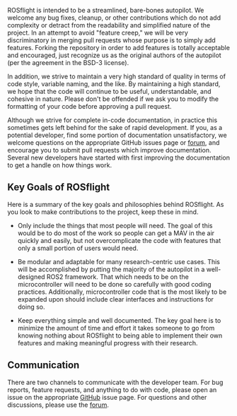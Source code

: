 ROSflight is intended to be a streamlined, bare-bones autopilot. We welcome any bug fixes, cleanup, or other contributions which do not add complexity or detract from the readability and simplified nature of the project. In an attempt to avoid "feature creep," we will be very discriminatory in merging pull requests whose purpose is to simply add features. Forking the repository in order to add features is totally acceptable and encouraged, just recognize us as the original authors of the autopilot (per the agreement in the BSD-3 license).

In addition, we strive to maintain a very high standard of quality in terms of code style, variable naming, and the like. By maintaining a high standard, we hope that the code will continue to be useful, understandable, and cohesive in nature. Please don't be offended if we ask you to modify the formatting of your code before approving a pull request.

Although we strive for complete in-code documentation, in practice this sometimes gets left behind for the sake of rapid development. If you, as a potential developer, find some portion of documentation unsatisfactory, we welcome questions on the appropriate GitHub issues page or [forum](https://discuss.rosflight.org/), and encourage you to submit pull requests which improve documentation. Several new developers have started with first improving the documentation to get a handle on how things work.

## Key Goals of ROSflight

Here is a summary of the key goals and philosophies behind ROSflight. As you look to make contributions to the project, keep these in mind.

- Only include the things that most people will need. The goal of this would be to do most of the work so people can get a MAV in the air quickly and easily, but not overcomplicate the code with features that only a small portion of users would need.

- Be modular and adaptable for many research-centric use cases. This will be accomplished by putting the majority of the autopilot in a well-designed ROS2 framework. That which needs to be on the microcontroller will need to be done so carefully with good coding practices. Additionally, microcontroller code that is the most likely to be expanded upon should include clear interfaces and instructions for doing so.

- Keep everything simple and well documented. The key goal here is to minimize the amount of time and effort it takes someone to go from knowing nothing about ROSflight to being able to implement their own features and making meaningful progress with their research.

## Communication

There are two channels to communicate with the developer team. For bug reports, feature requests, and anything to do with code, please open an issue on the appropriate [GitHub](https://github.com/rosflight) issue page. For questions and other discussions, please use the [forum](https://discuss.rosflight.org/).
